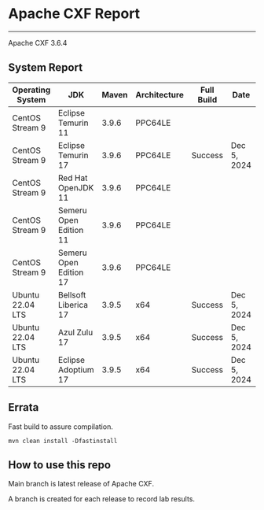# Apache CXF Report
--- 

Apache CXF 3.6.4

## System Report

| Operating System    | JDK       | Maven | Architecture | Full Build | Date  | Notes |
|---------------------|-----------|-------|--------------|------------|-------|-------|
| CentOS Stream 9         | Eclipse Temurin 11  | 3.9.6 | PPC64LE      |  |  | |
| CentOS Stream 9         | Eclipse Temurin 17  | 3.9.6 | PPC64LE      | Success | Dec 5, 2024 | |
| CentOS Stream 9         | Red Hat OpenJDK 11  | 3.9.6 | PPC64LE      |  |  |  |
| CentOS Stream 9         | Semeru Open Edition 11  | 3.9.6 | PPC64LE  |  |  |  |
| CentOS Stream 9         | Semeru Open Edition 17  | 3.9.6 | PPC64LE  |  |  | |
| Ubuntu 22.04 LTS         | Bellsoft Liberica 17  | 3.9.5 | x64      | Success | Dec 5, 2024 | |
| Ubuntu 22.04 LTS         | Azul Zulu 17  | 3.9.5 | x64      | Success | Dec 5, 2024 | |
| Ubuntu 22.04 LTS         | Eclipse Adoptium 17  | 3.9.5 | x64      |Success | Dec 5, 2024| |


## Errata


Fast build to assure compilation. 
```
mvn clean install -Dfastinstall
```

## How to use this repo

Main branch is latest release of Apache CXF.

A branch is created for each release to record lab results.
